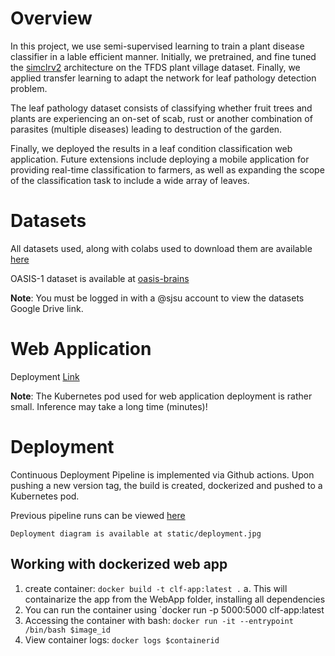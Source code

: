 # Overview
In this project, we use semi-supervised learning to train a plant disease classifier in a lable efficient manner. Initially, we pretrained, and fine tuned the [simclrv2](https://github.com/google-research/simclr) architecture on the TFDS plant village dataset. Finally, we applied transfer learning to adapt the network for leaf pathology detection problem.

The leaf pathology dataset consists of classifying whether fruit trees and plants are experiencing an on-set of scab, rust or another combination of parasites (multiple diseases) leading to destruction of the garden.

Finally, we deployed the results in a leaf condition classification web application. Future extensions include deploying a mobile application for providing real-time classification to farmers, as well as expanding the scope of the classification task to include a wide array of leaves.

# Datasets
All datasets used, along with colabs used to download them are available [here](https://drive.google.com/drive/folders/1u9zDyzAc2CBjUM--RBDSqRt0pcj3o5gs?usp=sharing)

OASIS-1 dataset is available at [oasis-brains](http://oasis-brains.org/)

**Note**: You must be logged in with a @sjsu account to view the datasets Google Drive link.

# Web Application
Deployment [Link](http://34.94.186.33/)

**Note**: The Kubernetes pod used for web application deployment is rather small. Inference may take a long time (minutes)!

# Deployment
Continuous Deployment Pipeline is implemented via Github actions. Upon pushing a new version tag, the build is created, dockerized and pushed to a Kubernetes pod.

Previous pipeline runs can be viewed [here](https://github.com/manmeet3/Medical-SSL-SimCLRv2/actions?query=workflow%3A%22Build+and+Deploy+to+GKE%22)

`Deployment diagram is available at static/deployment.jpg`

## Working with dockerized web app
1. create container: `docker build -t clf-app:latest .`
        a. This will containarize the app from the WebApp folder, installing all dependencies
2. You can run the container using `docker run -p 5000:5000 clf-app:latest 
3. Accessing the container with bash: `docker run -it --entrypoint /bin/bash $image_id`
4. View container logs: `docker logs $containerid`